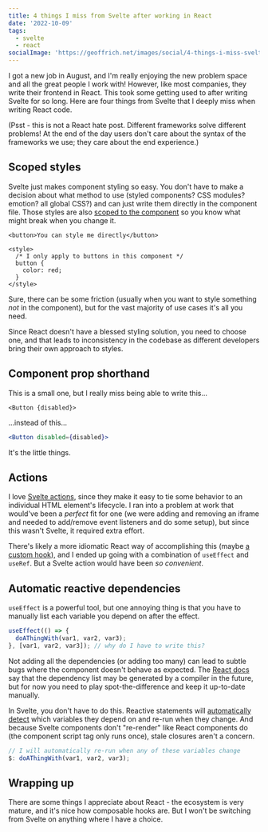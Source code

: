 ```yaml
---
title: 4 things I miss from Svelte after working in React
date: '2022-10-09'
tags:
  - svelte
  - react
socialImage: 'https://geoffrich.net/images/social/4-things-i-miss-svelte.png'
---
```


I got a new job in August, and I'm really enjoying the new problem space and all the great people I work with! However, like most companies, they write their frontend in React. This took some getting used to after writing Svelte for so long. Here are four things from Svelte that I deeply miss when writing React code.

(Psst - this is not a React hate post. Different frameworks solve different problems! At the end of the day users don't care about the syntax of the frameworks we use; they care about the end experience.)

## Scoped styles

Svelte just makes component styling so easy. You don't have to make a decision about what method to use (styled components? CSS modules? emotion? all global CSS?) and can just write them directly in the component file. Those styles are also [scoped to the component](https://svelte.dev/docs#component-format-style) so you know what might break when you change it.

```svelte
<button>You can style me directly</button>

<style>
  /* I only apply to buttons in this component */
  button {
    color: red;
  }
</style>
```

Sure, there can be some friction (usually when you want to style something _not_ in the component), but for the vast majority of use cases it's all you need.

Since React doesn't have a blessed styling solution, you need to choose one, and that leads to inconsistency in the codebase as different developers bring their own approach to styles.

## Component prop shorthand

This is a small one, but I really miss being able to write this...

```svelte
<Button {disabled}>
```

...instead of this...

```jsx
<Button disabled={disabled}>
```

It's the little things.

## Actions

I love [Svelte actions](https://svelte.dev/tutorial/actions), since they make it easy to tie some behavior to an individual HTML element's lifecycle. I ran into a problem at work that would've been a _perfect_ fit for one (we were adding and removing an iframe and needed to add/remove event listeners and do some setup), but since this wasn't Svelte, it required extra effort.

There's likely a more idiomatic React way of accomplishing this (maybe [a custom hook](https://dev.to/isaachagoel/react-gets-svelte-flavoured-drag-and-drop-or-svelte-actions-via-react-hooks-2pe)), and I ended up going with a combination of `useEffect` and `useRef`. But a Svelte action would have been _so convenient_.

## Automatic reactive dependencies

`useEffect` is a powerful tool, but one annoying thing is that you have to manually list each variable you depend on after the effect.

```js
useEffect(() => {
  doAThingWith(var1, var2, var3);
}, [var1, var2, var3]); // why do I have to write this?
```

Not adding all the dependencies (or adding too many) can lead to subtle bugs where the component doesn't behave as expected. The [React docs](https://reactjs.org/docs/hooks-reference.html#conditionally-firing-an-effect) say that the dependency list may be generated by a compiler in the future, but for now you need to play spot-the-difference and keep it up-to-date manually.

In Svelte, you don't have to do this. Reactive statements will [automatically detect](https://svelte.dev/docs#component-format-script-3-$-marks-a-statement-as-reactive) which variables they depend on and re-run when they change. And because Svelte components don't "re-render" like React components do (the component script tag only runs once), stale closures aren't a concern.

```js
// I will automatically re-run when any of these variables change
$: doAThingWith(var1, var2, var3);
```

## Wrapping up

There are some things I appreciate about React - the ecosystem is very mature, and it's nice how composable hooks are. But I won't be switching from Svelte on anything where I have a choice.
